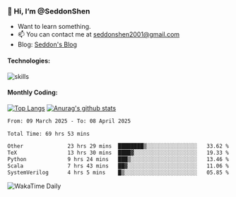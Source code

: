 ### 👋 Hi, I’m @SeddonShen
- Want to learn something.
- 📫 You can contact me at seddonshen2001@gmail.com
- Blog: [Seddon's Blog](https://seddonshen.github.io/)
#### Technologies:

![skills](https://skillicons.dev/icons?i=scala,js,html,css,bootstrap,jquery,c,cpp,cloudflare,django,docker,flask,git,github,githubactions,linux,latex,mysql,nodejs,ps,php,pr,py,raspberrypi,redis,unreal,v,vscode,vue,bash)

#### Monthly Coding:
[![Top Langs](https://github-readme-stats.vercel.app/api/top-langs?username=seddonshen&show_icons=true&locale=en&layout=compact&hide=html&langs_count=8)](https://github.com/SeddonShen/)
[![Anurag's github stats](https://github-readme-stats.vercel.app/api?username=SeddonShen&count_private=true&show_icons=true)](https://github.com/anuraghazra/github-readme-stats)
<!--START_SECTION:waka-->

```txt
From: 09 March 2025 - To: 08 April 2025

Total Time: 69 hrs 53 mins

Other              23 hrs 29 mins  ████████▒░░░░░░░░░░░░░░░░   33.62 %
TeX                13 hrs 30 mins  ████▓░░░░░░░░░░░░░░░░░░░░   19.33 %
Python             9 hrs 24 mins   ███▒░░░░░░░░░░░░░░░░░░░░░   13.46 %
Scala              7 hrs 43 mins   ██▓░░░░░░░░░░░░░░░░░░░░░░   11.06 %
SystemVerilog      4 hrs 5 mins    █▒░░░░░░░░░░░░░░░░░░░░░░░   05.85 %
```

<!--END_SECTION:waka-->

![WakaTime Daily](https://wakatime.com/share/@seddon2001/61a7e342-5f12-4fea-bf92-1fac161e97d6.svg)
<!---
SeddonShen/SeddonShen is a ✨ special ✨ repository because its `README.md` (this file) appears on your GitHub profile.
You can click the Preview link to take a look at your changes.
--->

